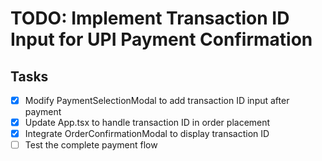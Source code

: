 # TODO: Implement Transaction ID Input for UPI Payment Confirmation

## Tasks
- [x] Modify PaymentSelectionModal to add transaction ID input after payment
- [x] Update App.tsx to handle transaction ID in order placement
- [x] Integrate OrderConfirmationModal to display transaction ID
- [ ] Test the complete payment flow

